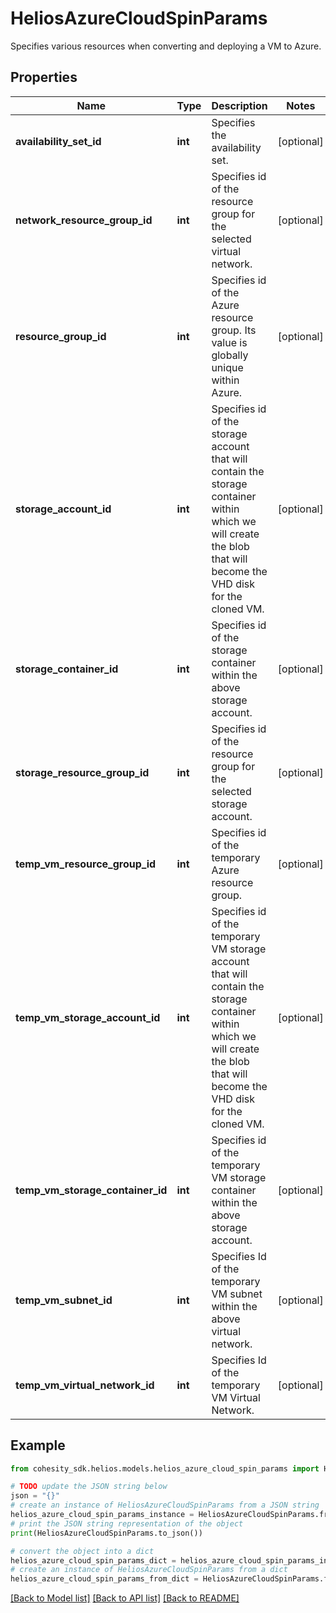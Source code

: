 # HeliosAzureCloudSpinParams

Specifies various resources when converting and deploying a VM to Azure.

## Properties

Name | Type | Description | Notes
------------ | ------------- | ------------- | -------------
**availability_set_id** | **int** | Specifies the availability set. | [optional] 
**network_resource_group_id** | **int** | Specifies id of the resource group for the selected virtual network. | [optional] 
**resource_group_id** | **int** | Specifies id of the Azure resource group. Its value is globally unique within Azure. | [optional] 
**storage_account_id** | **int** | Specifies id of the storage account that will contain the storage container within which we will create the blob that will become the VHD disk for the cloned VM. | [optional] 
**storage_container_id** | **int** | Specifies id of the storage container within the above storage account. | [optional] 
**storage_resource_group_id** | **int** | Specifies id of the resource group for the selected storage account. | [optional] 
**temp_vm_resource_group_id** | **int** | Specifies id of the temporary Azure resource group. | [optional] 
**temp_vm_storage_account_id** | **int** | Specifies id of the temporary VM storage account that will contain the storage container within which we will create the blob that will become the VHD disk for the cloned VM. | [optional] 
**temp_vm_storage_container_id** | **int** | Specifies id of the temporary VM storage container within the above storage account. | [optional] 
**temp_vm_subnet_id** | **int** | Specifies Id of the temporary VM subnet within the above virtual network. | [optional] 
**temp_vm_virtual_network_id** | **int** | Specifies Id of the temporary VM Virtual Network. | [optional] 

## Example

```python
from cohesity_sdk.helios.models.helios_azure_cloud_spin_params import HeliosAzureCloudSpinParams

# TODO update the JSON string below
json = "{}"
# create an instance of HeliosAzureCloudSpinParams from a JSON string
helios_azure_cloud_spin_params_instance = HeliosAzureCloudSpinParams.from_json(json)
# print the JSON string representation of the object
print(HeliosAzureCloudSpinParams.to_json())

# convert the object into a dict
helios_azure_cloud_spin_params_dict = helios_azure_cloud_spin_params_instance.to_dict()
# create an instance of HeliosAzureCloudSpinParams from a dict
helios_azure_cloud_spin_params_from_dict = HeliosAzureCloudSpinParams.from_dict(helios_azure_cloud_spin_params_dict)
```
[[Back to Model list]](../README.md#documentation-for-models) [[Back to API list]](../README.md#documentation-for-api-endpoints) [[Back to README]](../README.md)


